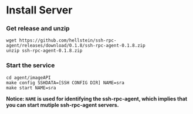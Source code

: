 # Install Server

### Get release and unzip
```
wget https://github.com/hellstein/ssh-rpc-agent/releases/download/0.1.8/ssh-rpc-agent-0.1.8.zip
unzip ssh-rpc-agent-0.1.8.zip
```

### Start the service
```
cd agent/imageAPI
make config SSHDATA=[SSH CONFIG DIR] NAME=sra
make start NAME=sra
```

__Notice: `NAME` is used for identifying the ssh-rpc-agent, which implies that you can start mutiple ssh-rpc-agent servers.__



